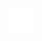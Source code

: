 <!DOCTYPE html>
<html>
<head>
<style> 
div {
  width: 40px;
  height: 40px;
  background-color: white;
  position: relative;
  animation-name: example;
  animation-duration: 2s;
}

@keyframes example {
  0%   {background-color:purple; left:0px; top:0px;}
  25%  {background-color:white; left:200px; top:0px;}
  50%  {background-color:purple; left:200px; top:200px;}
  75%  {background-color:white; left:0px; top:200px;}
  100% {background-color:purple; left:0px; top:0px;}
}
</style>
</head>
<body>


<div></div>

</body>
</html>
